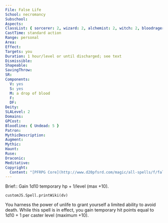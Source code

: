 ```yaml
---
File: False Life
School: necromancy
Subschool: 
Aspects: 
ClassList: { sorcerer: 2, wizard: 2, alchemist: 2, witch: 2, bloodrager: 2, shaman: 2, occultist: 2, psychic: 2, mesmerist: 2, spiritualist: 2, medium: 2 }
CastTime: standard action
Range: personal
Area: 
Effect: 
Targets: you
Duration: 1 hour/level or until discharged; see text
Dismissible: 
Shapeable: 
SavingThrow: 
SR: 
Components:
  V: yes
  S: yes
  M: a drop of blood
  F: 
  DF: 
Deity: 
SLALevel: 2
Domains: 
GPCost: 
Bloodline: { Undead: 5 }
Patron: 
MythicDescription: 
Augment: 
Mythic: 
Haunt: 
Ruse: 
Draconic: 
Meditative: 
Copyright:
  Content: "[PFRPG Core](http://www.d20pfsrd.com/magic/all-spells/f/false-life)"
---
```

Brief:: Gain 1d10 temporary hp + 1/level (max +10).

```dataviewjs
customJS.Spell.printWiki(dv)
```

You harness the power of unlife to grant yourself a limited ability to avoid death. While this spell is in effect, you gain temporary hit points equal to 1d10 + 1 per caster level (maximum +10).
